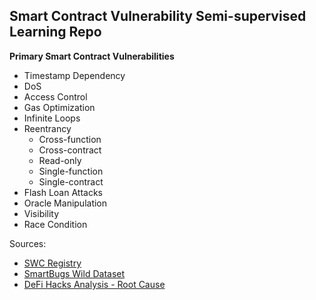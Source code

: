 ## Smart Contract Vulnerability Semi-supervised Learning Repo

<b> Primary Smart Contract Vulnerabilities </b>
  - Timestamp Dependency
  - DoS
  - Access Control
  - Gas Optimization
  - Infinite Loops
  - Reentrancy
    - Cross-function
    - Cross-contract
    - Read-only
    - Single-function
    - Single-contract
  - Flash Loan Attacks
  - Oracle Manipulation
  - Visibility
  - Race Condition
  
Sources: 
- [SWC Registry](https://swcregistry.io)
- [SmartBugs Wild Dataset](https://github.com/smartbugs/smartbugs-wild/tree/master)
- [DeFi Hacks Analysis - Root Cause](https://wooded-meter-1d8.notion.site/0e85e02c5ed34df3855ea9f3ca40f53b?v=22e5e2c506ef4caeb40b4f78e23517ee)
